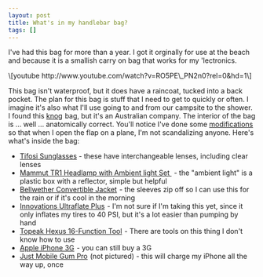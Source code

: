 ```yaml
---
layout: post
title: What's in my handlebar bag?
tags: []
---
```


<p>
I've had this bag for more than a year. I got it orginally for use at the beach and because it is a smallish carry on bag that works for my 'lectronics.

</p>
<p>
\[youtube http://www.youtube.com/watch?v=RO5PE\_PN2n0?rel=0&amp;hd=1\]

</p>
<p>
This bag isn't waterproof, but it does have a raincoat, tucked into a back pocket. The plan for this bag is stuff that I need to get to quickly or often. I imagine it's also what I'll use going to and from our campsite to the shower. I found this <a href="http://www.amazon.com/gp/product/B001GSQNZ6/ref=as_li_ss_tl?ie=UTF8&amp;tag=shoein-20&amp;linkCode=as2&amp;camp=217153&amp;creative=399701&amp;creativeASIN=B001GSQNZ6">knog</a><img src="http://www.assoc-amazon.com/e/ir?t=&amp;l=as2&amp;o=1&amp;a=B001GSQNZ6&amp;camp=217153&amp;creative=399701" border="0" height="1" alt="" style="border:none!important;margin:0!important;" width="1" /> bag, but it's an Australian company. The interior of the bag is ... well ... anatomically correct. You'll notice I've done some <a href="http://geekforgood.net/">modifications</a> so that when I open the flap on a plane, I'm not scandalizing anyone. Here's what's inside the bag:

</p>
<ul>
<li>
<a href="http://www.zappos.com/product/7298400/color/90337">Tifosi Sunglasses</a> - these have interchangeable lenses, including clear lenses

</li>
<li>
<a href="http://www.amazon.com/gp/product/B003K0BNCG/ref=as_li_ss_tl?ie=UTF8&amp;tag=shoein-20&amp;linkCode=as2&amp;camp=217153&amp;creative=399701&amp;creativeASIN=B003K0BNCG">Mammut TR1 Headlamp with Ambient light Set </a><img src="http://www.assoc-amazon.com/e/ir?t=&amp;l=as2&amp;o=1&amp;a=B003K0BNCG&amp;camp=217153&amp;creative=399701" border="0" height="1" alt="" style="border:none!important;margin:0!important;" width="1" /> - the "ambient light" is a plastic box with a reflector, simple but helpful

</li>
<li>
<a href="http://www.amazon.com/gp/product/B003RLJP6Y/ref=as_li_ss_tl?ie=UTF8&amp;tag=shoein-20&amp;linkCode=as2&amp;camp=217153&amp;creative=399701&amp;creativeASIN=B003RLJP6Y">Bellwether Convertible Jacket</a><img src="http://www.assoc-amazon.com/e/ir?t=&amp;l=as2&amp;o=1&amp;a=B003RLJP6Y&amp;camp=217153&amp;creative=399701" border="0" height="1" alt="" style="border:none!important;margin:0!important;" width="1" /> - the sleeves zip off so I can use this for the rain or if it's cool in the morning

</li>
<li>
<a href="http://www.amazon.com/gp/product/B00278XO0Q/ref=as_li_ss_tl?ie=UTF8&amp;tag=shoein-20&amp;linkCode=as2&amp;camp=217153&amp;creative=399349&amp;creativeASIN=B00278XO0Q">Innovations Ultraflate Plus</a><img src="http://www.assoc-amazon.com/e/ir?t=&amp;l=as2&amp;o=1&amp;a=B00278XO0Q&amp;camp=217153&amp;creative=399349" border="0" height="1" alt="" style="border:none!important;margin:0!important;" width="1" /> - I'm not sure if I'm taking this yet, since it only inflates my tires to 40 PSI, but it's a lot easier than pumping by hand

</li>
<li>
<a href="http://www.amazon.com/gp/product/B000FICB22/ref=as_li_ss_tl?ie=UTF8&amp;tag=shoein-20&amp;linkCode=as2&amp;camp=217153&amp;creative=399349&amp;creativeASIN=B000FICB22">Topeak Hexus 16-Function Tool</a><img src="http://www.assoc-amazon.com/e/ir?t=&amp;l=as2&amp;o=1&amp;a=B000FICB22&amp;camp=217153&amp;creative=399349" border="0" height="1" alt="" style="border:none!important;margin:0!important;" width="1" /> - There are tools on this thing I don't know how to use

</li>
<li>
<a href="http://www.amazon.com/gp/product/B0032SJGWK/ref=as_li_ss_tl?ie=UTF8&amp;tag=shoein-20&amp;linkCode=as2&amp;camp=217153&amp;creative=399701&amp;creativeASIN=B0032SJGWK">Apple iPhone 3G</a><img src="http://www.assoc-amazon.com/e/ir?t=&amp;l=as2&amp;o=1&amp;a=B0032SJGWK&amp;camp=217153&amp;creative=399701" border="0" height="1" alt="" style="border:none!important;margin:0!important;" width="1" /> - you can still buy a 3G

</li>
<li>
<a href="http://www.amazon.com/gp/product/B0026NB4UE/ref=as_li_ss_tl?ie=UTF8&amp;tag=shoein-20&amp;linkCode=as2&amp;camp=217153&amp;creative=399701&amp;creativeASIN=B0026NB4UE">Just Mobile Gum Pro</a><img src="http://www.assoc-amazon.com/e/ir?t=&amp;l=as2&amp;o=1&amp;a=B0026NB4UE&amp;camp=217153&amp;creative=399701" border="0" height="1" alt="" style="border:none!important;margin:0!important;" width="1" /> (not pictured) - this will charge my iPhone all the way up, once

</li>
</ul>
